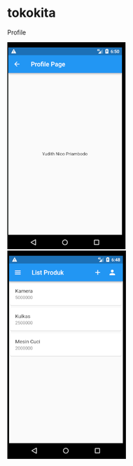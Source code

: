 # tokokita

Profile

![Teks alternatif](ss1.png "Icon Profile di Action Bar")
![Teks alternatif](ss2.png "Progile Page")
